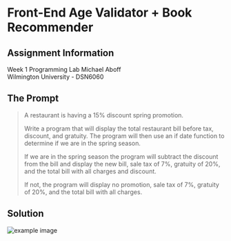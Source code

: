 # Front-End Age Validator + Book Recommender

## Assignment Information
Week 1 Programming Lab
Michael Aboff  
Wilmington University - DSN6060

## The Prompt

>A restaurant is having a 15% discount spring promotion.
>
>Write a program that will display the total restaurant bill before tax, discount, and gratuity. The program will then use an if date function to determine if we are in the spring season. 
>
>If we are in the spring season the program will subtract the discount from the bill and display the new bill, sale tax of 7%, gratuity of 20%, and the total bill with all charges and discount.
>
>If not, the program will display no promotion, sale tax of 7%, gratuity of 20%, and the total bill with all charges.

## Solution
![example image](https://i.imgur.com/oq4fvSb.png)